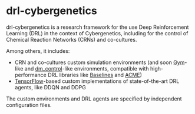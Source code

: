 # drl-cybergenetics

drl-cybergenetics is a research framework for the use Deep Reinforcement Learning (DRL) in the context of Cybergenetics, including for the control of Chemical Reaction Networks (CRNs) and co-cultures.

Among others, it includes:
- CRN and co-cultures custom simulation environments (and soon [Gym](https://github.com/openai/gym)-like and [dm_control]([url](https://github.com/deepmind/dm_control))-like environments, compatible with high-performance DRL libraries like [Baselines](https://github.com/openai/baselines) and [ACME](https://github.com/deepmind/acme))
- [TensorFlow](https://github.com/tensorflow/tensorflow)-based custom implementations of state-of-the-art DRL agents, like DDQN and DDPG 

The custom environments and DRL agents are specified by independent configuration files.
